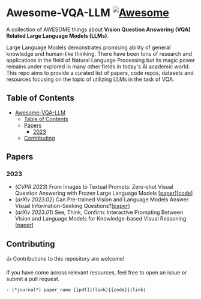 # Awesome-VQA-LLM [![Awesome](https://awesome.re/badge.svg)](https://awesome.re)

A collection of AWESOME things about **Vision Question Answering (VQA) Related Large Language Models (LLMs)**.

Large Language Models demonstrates promising ability of general knowledge and human-like thinking. There have been tons of research and applications in the field of Natural Language Processing but its magic power remains under explored in many other fields in today's AI academic world. This repo aims to provide a curated list of papers, code repos, datasets and resources focusing on the topic of utilizing LLMs in the task of VQA.

## Table of Contents

- [Awesome-VQA-LLM](#awesome-vqa-llm)
  - [Table of Contents](#table-of-contents)
  - [Papers](#papers)
    - [2023](#2023)
  - [Contributing](#contributing)

## Papers
### 2023
- (*CVPR 2023*) From Images to Textual Prompts: Zero-shot Visual Question Answering with Frozen Large Language Models [[paper](https://openaccess.thecvf.com/content/CVPR2023/papers/Guo_From_Images_to_Textual_Prompts_Zero-Shot_Visual_Question_Answering_With_CVPR_2023_paper.pdf)][[code](https://github.com/salesforce/LAVIS/tree/main/projects/img2llm-vqa)]
- (*arXiv 2023.02*) Can Pre-trained Vision and Language Models Answer Visual Information-Seeking Questions?[[paper](https://arxiv.org/pdf/2302.11713.pdf)]
- (*arXiv 2023.01*) See, Think, Confirm: Interactive Prompting Between Vision and Language Models for Knowledge-based Visual Reasoning [[paper](https://arxiv.org/pdf/2301.05226.pdf)]

## Contributing
👍 Contributions to this repository are welcome! 

If you have come across relevant resources, feel free to open an issue or submit a pull request.
```
- (*journal*) paper_name [[pdf]](link)[[code]](link)
```